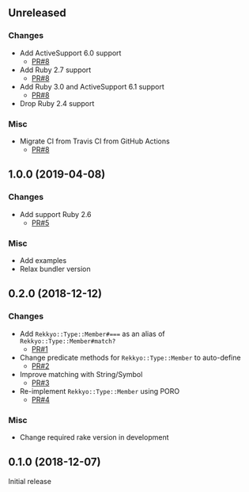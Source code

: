 ## Unreleased

### Changes

* Add ActiveSupport 6.0 support
  * [PR#8](https://github.com/yujideveloper/rekkyo/pull/8)
* Add Ruby 2.7 support
  * [PR#8](https://github.com/yujideveloper/rekkyo/pull/9)
* Add Ruby 3.0 and ActiveSupport 6.1 support
  * [PR#8](https://github.com/yujideveloper/rekkyo/pull/12)
* Drop Ruby 2.4 support

### Misc

* Migrate CI from Travis CI from GitHub Actions
  * [PR#8](https://github.com/yujideveloper/rekkyo/pull/11)


## 1.0.0 (2019-04-08)

### Changes

* Add support Ruby 2.6
  * [PR#5](https://github.com/yujideveloper/rekkyo/pull/5)

### Misc

* Add examples
* Relax bundler version


## 0.2.0 (2018-12-12)

### Changes

* Add `Rekkyo::Type::Member#===` as an alias of `Rekkyo::Type::Member#match?`
  * [PR#1](https://github.com/yujideveloper/rekkyo/pull/1)
* Change predicate methods for `Rekkyo::Type::Member` to auto-define
  * [PR#2](https://github.com/yujideveloper/rekkyo/pull/2)
* Improve matching with String/Symbol
  * [PR#3](https://github.com/yujideveloper/rekkyo/pull/3)
* Re-implement `Rekkyo::Type::Member` using PORO
  * [PR#4](https://github.com/yujideveloper/rekkyo/pull/4)

### Misc

* Change required rake version in development


## 0.1.0 (2018-12-07)

Initial release
